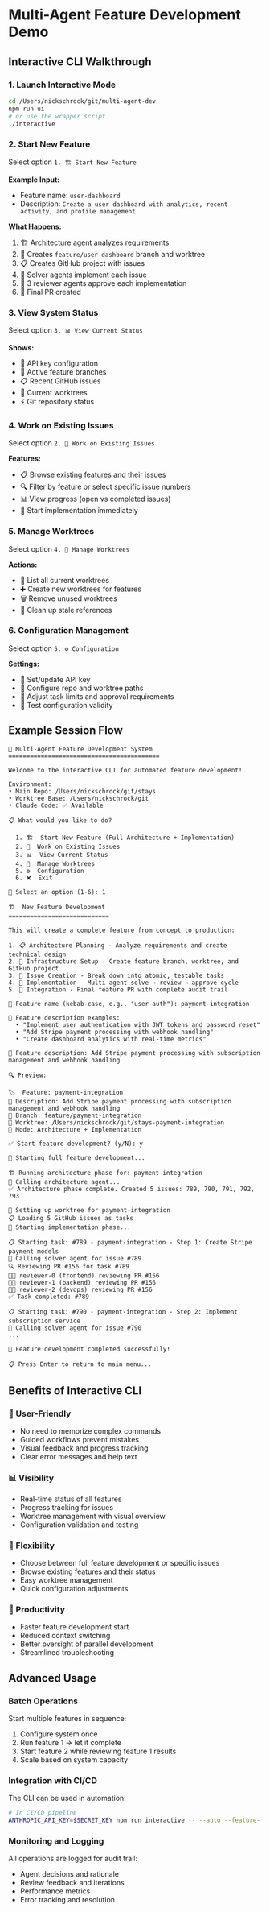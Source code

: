 # Multi-Agent Feature Development Demo

## Interactive CLI Walkthrough

### 1. Launch Interactive Mode
```bash
cd /Users/nickschrock/git/multi-agent-dev
npm run ui
# or use the wrapper script
./interactive
```

### 2. Start New Feature
Select option `1. 🏗️ Start New Feature`

**Example Input:**
- Feature name: `user-dashboard`
- Description: `Create a user dashboard with analytics, recent activity, and profile management`

**What Happens:**
1. 🏗️ Architecture agent analyzes requirements
2. 🌳 Creates `feature/user-dashboard` branch and worktree
3. 📋 Creates GitHub project with issues
4. 🔧 Solver agents implement each issue
5. 👥 3 reviewer agents approve each implementation
6. 🚀 Final PR created

### 3. View System Status  
Select option `3. 📊 View Current Status`

**Shows:**
- 🔑 API key configuration
- 🌿 Active feature branches
- 📋 Recent GitHub issues
- 🌳 Current worktrees
- ⚡ Git repository status

### 4. Work on Existing Issues
Select option `2. 🔧 Work on Existing Issues`

**Features:**
- 📋 Browse existing features and their issues
- 🔍 Filter by feature or select specific issue numbers
- 📊 View progress (open vs completed issues)
- 🚀 Start implementation immediately

### 5. Manage Worktrees
Select option `4. 🌳 Manage Worktrees`

**Actions:**
- 📁 List all current worktrees
- ➕ Create new worktrees for features
- 🗑️ Remove unused worktrees
- 🧹 Clean up stale references

### 6. Configuration Management
Select option `5. ⚙️ Configuration`

**Settings:**
- 🔑 Set/update API key
- 📁 Configure repo and worktree paths
- 🔧 Adjust task limits and approval requirements
- 🧪 Test configuration validity

## Example Session Flow

```
🤖 Multi-Agent Feature Development System
==========================================

Welcome to the interactive CLI for automated feature development!

Environment:
• Main Repo: /Users/nickschrock/git/stays
• Worktree Base: /Users/nickschrock/git
• Claude Code: ✅ Available

📋 What would you like to do?

  1. 🏗️  Start New Feature (Full Architecture + Implementation)
  2. 🔧  Work on Existing Issues
  3. 📊  View Current Status
  4. 🌳  Manage Worktrees
  5. ⚙️  Configuration
  6. ❌  Exit

🤖 Select an option (1-6): 1

🏗️  New Feature Development
============================

This will create a complete feature from concept to production:

1. 📋 Architecture Planning - Analyze requirements and create technical design
2. 🌳 Infrastructure Setup - Create feature branch, worktree, and GitHub project  
3. 📝 Issue Creation - Break down into atomic, testable tasks
4. 🔧 Implementation - Multi-agent solve → review → approve cycle
5. 🚀 Integration - Final feature PR with complete audit trail

📝 Feature name (kebab-case, e.g., "user-auth"): payment-integration

📖 Feature description examples:
  • "Implement user authentication with JWT tokens and password reset"
  • "Add Stripe payment processing with webhook handling"
  • "Create dashboard analytics with real-time metrics"

📝 Feature description: Add Stripe payment processing with subscription management and webhook handling

🔍 Preview:
    
🏷️  Feature: payment-integration
📖 Description: Add Stripe payment processing with subscription management and webhook handling
🌿 Branch: feature/payment-integration  
🌳 Worktree: /Users/nickschrock/git/stays-payment-integration
🤖 Mode: Architecture + Implementation

✅ Start feature development? (y/N): y

🚀 Starting full feature development...

🏗️ Running architecture phase for: payment-integration
🤖 Calling architecture agent...
✅ Architecture phase complete. Created 5 issues: 789, 790, 791, 792, 793

🌳 Setting up worktree for payment-integration
📋 Loading 5 GitHub issues as tasks
🔧 Starting implementation phase...

📋 Starting task: #789 - payment-integration - Step 1: Create Stripe payment models
🤖 Calling solver agent for issue #789
🔍 Reviewing PR #156 for task #789
👨‍💻 reviewer-0 (frontend) reviewing PR #156
👨‍💻 reviewer-1 (backend) reviewing PR #156  
👨‍💻 reviewer-2 (devops) reviewing PR #156
✅ Task completed: #789

📋 Starting task: #790 - payment-integration - Step 2: Implement subscription service
🤖 Calling solver agent for issue #790
...

🎉 Feature development completed successfully!

📋 Press Enter to return to main menu...
```

## Benefits of Interactive CLI

### 🎯 User-Friendly
- No need to memorize complex commands
- Guided workflows prevent mistakes
- Visual feedback and progress tracking
- Clear error messages and help text

### 📊 Visibility  
- Real-time status of all features
- Progress tracking for issues
- Worktree management with visual overview
- Configuration validation and testing

### 🔧 Flexibility
- Choose between full feature development or specific issues
- Browse existing features and their status
- Easy worktree management
- Quick configuration adjustments

### 🚀 Productivity
- Faster feature development start
- Reduced context switching
- Better oversight of parallel development
- Streamlined troubleshooting

## Advanced Usage

### Batch Operations
Start multiple features in sequence:
1. Configure system once
2. Run feature 1 → let it complete
3. Start feature 2 while reviewing feature 1 results
4. Scale based on system capacity

### Integration with CI/CD
The CLI can be used in automation:
```bash
# In CI/CD pipeline
ANTHROPIC_API_KEY=$SECRET_KEY npm run interactive -- --auto --feature-file features.json
```

### Monitoring and Logging
All operations are logged for audit trail:
- Agent decisions and rationale
- Review feedback and iterations
- Performance metrics
- Error tracking and resolution